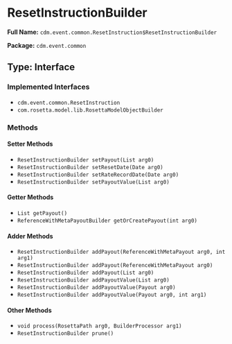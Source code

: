 # ResetInstructionBuilder

**Full Name:** `cdm.event.common.ResetInstruction$ResetInstructionBuilder`

**Package:** `cdm.event.common`

## Type: Interface

### Implemented Interfaces

- `cdm.event.common.ResetInstruction`
- `com.rosetta.model.lib.RosettaModelObjectBuilder`

### Methods

#### Setter Methods

- `ResetInstructionBuilder setPayout(List arg0)`
- `ResetInstructionBuilder setResetDate(Date arg0)`
- `ResetInstructionBuilder setRateRecordDate(Date arg0)`
- `ResetInstructionBuilder setPayoutValue(List arg0)`

#### Getter Methods

- `List getPayout()`
- `ReferenceWithMetaPayoutBuilder getOrCreatePayout(int arg0)`

#### Adder Methods

- `ResetInstructionBuilder addPayout(ReferenceWithMetaPayout arg0, int arg1)`
- `ResetInstructionBuilder addPayout(ReferenceWithMetaPayout arg0)`
- `ResetInstructionBuilder addPayout(List arg0)`
- `ResetInstructionBuilder addPayoutValue(List arg0)`
- `ResetInstructionBuilder addPayoutValue(Payout arg0)`
- `ResetInstructionBuilder addPayoutValue(Payout arg0, int arg1)`

#### Other Methods

- `void process(RosettaPath arg0, BuilderProcessor arg1)`
- `ResetInstructionBuilder prune()`

